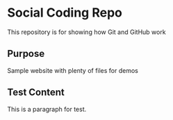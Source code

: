 # Social Coding Repo

This repository is for showing how Git and GitHub work

## Purpose

Sample website with plenty of files for demos

## Test Content

This is a paragraph for test.
